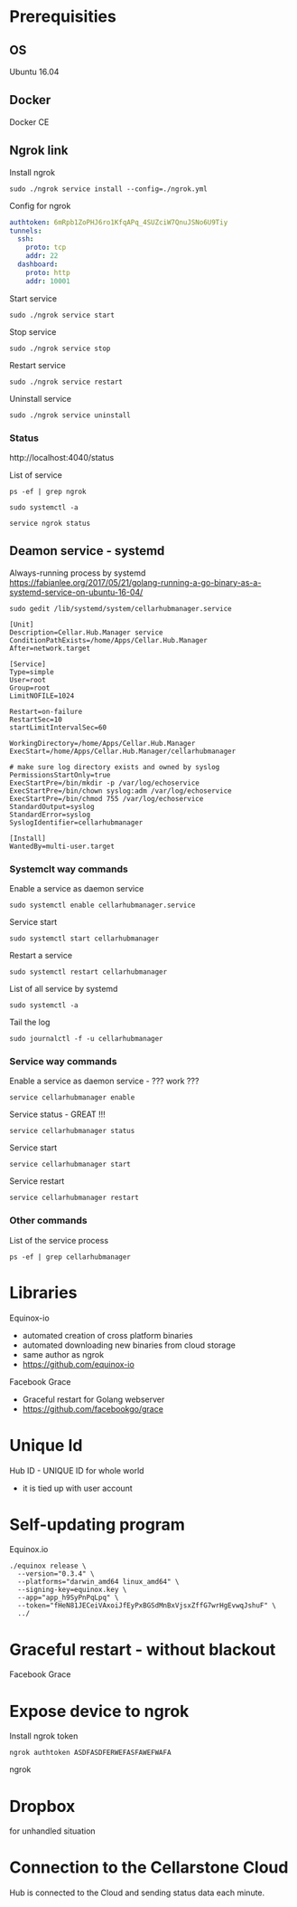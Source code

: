 
# Prerequisities

## OS

Ubuntu 16.04

## Docker

Docker CE

## Ngrok link

Install ngrok
```Shell
sudo ./ngrok service install --config=./ngrok.yml
```

Config for ngrok
```Yaml
authtoken: 6mRpb1ZoPHJ6ro1KfqAPq_4SUZciW7QnuJSNo6U9Tiy
tunnels:
  ssh:
    proto: tcp
    addr: 22
  dashboard:
    proto: http
    addr: 10001
```

Start service
```Shell
sudo ./ngrok service start
```


Stop service
```Shell
sudo ./ngrok service stop
```


Restart service
```Shell
sudo ./ngrok service restart
```


Uninstall service
```Shell
sudo ./ngrok service uninstall
```

### Status

http://localhost:4040/status


List of service
```Shell
ps -ef | grep ngrok
```

```Shell
sudo systemctl -a
```

```Shell
service ngrok status
```



## Deamon service - systemd

Always-running process by systemd
https://fabianlee.org/2017/05/21/golang-running-a-go-binary-as-a-systemd-service-on-ubuntu-16-04/

`sudo gedit /lib/systemd/system/cellarhubmanager.service`

```Shell
[Unit]
Description=Cellar.Hub.Manager service
ConditionPathExists=/home/Apps/Cellar.Hub.Manager
After=network.target

[Service]
Type=simple
User=root
Group=root
LimitNOFILE=1024

Restart=on-failure
RestartSec=10
startLimitIntervalSec=60

WorkingDirectory=/home/Apps/Cellar.Hub.Manager
ExecStart=/home/Apps/Cellar.Hub.Manager/cellarhubmanager

# make sure log directory exists and owned by syslog
PermissionsStartOnly=true
ExecStartPre=/bin/mkdir -p /var/log/echoservice
ExecStartPre=/bin/chown syslog:adm /var/log/echoservice
ExecStartPre=/bin/chmod 755 /var/log/echoservice
StandardOutput=syslog
StandardError=syslog
SyslogIdentifier=cellarhubmanager

[Install]
WantedBy=multi-user.target
```

### Systemclt way commands

Enable a service as daemon service

```Shell
sudo systemctl enable cellarhubmanager.service
```

Service start

```Shell
sudo systemctl start cellarhubmanager
```



Restart a service

```Shell
sudo systemctl restart cellarhubmanager
```


List of all service by systemd

```Shell
sudo systemctl -a
```



Tail the log

```Shell
sudo journalctl -f -u cellarhubmanager
```



### Service way commands


Enable a service as daemon service - ??? work ???

```Shell
service cellarhubmanager enable   
```

Service status - GREAT !!!

```Shell
service cellarhubmanager status
```

Service start

```Shell
service cellarhubmanager start
```

Service restart

```Shell
service cellarhubmanager restart
```


### Other commands

List of the service process

```Shell
ps -ef | grep cellarhubmanager
```


# Libraries

Equinox-io
 - automated creation of cross platform binaries
 - automated downloading new binaries from cloud storage
 - same author as ngrok
 - https://github.com/equinox-io

Facebook Grace
 - Graceful restart for Golang webserver
 - https://github.com/facebookgo/grace



# Unique Id

Hub ID - UNIQUE ID for whole world
 - it is tied up with user account


# Self-updating program

Equinox.io 

```Shell
./equinox release \
  --version="0.3.4" \
  --platforms="darwin_amd64 linux_amd64" \
  --signing-key=equinox.key \
  --app="app_h9SyPnPqLpq" \
  --token="fHeN81JECeiVAxoiJfEyPxBGSdMnBxVjsxZffG7wrHgEvwqJshuF" \
  ../
```

# Graceful restart - without blackout

Facebook Grace


# Expose device to ngrok

Install ngrok token

`ngrok authtoken ASDFASDFERWEFASFAWEFWAFA`

ngrok 


# Dropbox 

for unhandled situation



# Connection to the Cellarstone Cloud

Hub is connected to the Cloud and sending status data each minute.

